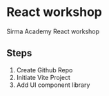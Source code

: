 # React workshop

Sirma Academy React workshop

## Steps

1. Create Github Repo
2. Initiate Vite Project
3. Add UI component library
